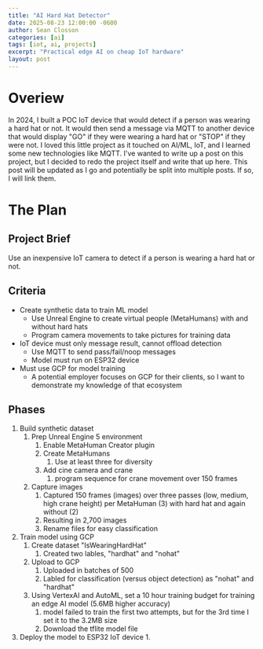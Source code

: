 ```yaml
---
title: "AI Hard Hat Detector"
date: 2025-08-23 12:00:00 -0600
author: Sean Closson
categories: [ai]
tags: [iot, ai, projects]
excerpt: "Practical edge AI on cheap IoT hardware"
layout: post
---
```

# Overiew
In 2024, I built a POC IoT device that would detect if a person was wearing a hard hat or not. It would then send a message via MQTT to another device that would display "GO" if they were wearing a hard hat or "STOP" if they were not.  I loved this little project as it touched on AI/ML, IoT, and I learned some new technologies like MQTT. I've wanted to write up a post on this project, but I decided to redo the project itself and write that up here.  This post will be updated as I go and potentially be split into multiple posts.  If so, I will link them.

# The Plan
## Project Brief
Use an inexpensive IoT camera to detect if a person is wearing a hard hat or not.

## Criteria
* Create synthetic data to train ML model
  * Use Unreal Engine to create virtual people (MetaHumans) with and without hard hats
  * Program camera movements to take pictures for training data
* IoT device must only message result, cannot offload detection
  * Use MQTT to send pass/fail/noop messages
  * Model must run on ESP32 device
* Must use GCP for model training
  * A potential employer focuses on GCP for their clients, so I want to demonstrate my knowledge of that ecosystem

## Phases
1. Build synthetic dataset
   1. Prep Unreal Engine 5 environment
      1. Enable MetaHuman Creator plugin
      2. Create MetaHumans
         1. Use at least three for diversity
      3. Add cine camera and crane
         1. program sequence for crane movement over 150 frames
   2. Capture images
      1. Captured 150 frames (images) over three passes (low, medium, high crane height) per MetaHuman (3) with hard hat and again without (2)
      2. Resulting in 2,700 images
      3. Rename files for easy classification
2. Train model using GCP
   1. Create dataset "IsWearingHardHat"
      1. Created two lables, "hardhat" and "nohat"
   2. Upload to GCP
      1. Uploaded in batches of 500
      2. Labled for classification (versus object detection) as "nohat" and "hardhat"
   3. Using VertexAI and AutoML, set a 10 hour training budget for training an edge AI model (5.6MB higher accuracy)
      1. model failed to train the first two attempts, but for the 3rd time I set it to the 3.2MB size
      2. Download the tflite model file
3. Deploy the model to ESP32 IoT device
   1. 
         

